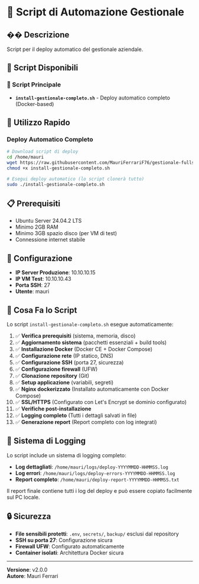 # 🚀 Script di Automazione Gestionale

## �� Descrizione
Script per il deploy automatico del gestionale aziendale.

## 📁 Script Disponibili

### 🎯 Script Principale
- **`install-gestionale-completo.sh`** - Deploy automatico completo (Docker-based)

## 🚀 Utilizzo Rapido

### Deploy Automatico Completo
```bash
# Download script di deploy
cd /home/mauri
wget https://raw.githubusercontent.com/MauriFerrariF76/gestionale-fullstack/main/public-scripts/install-gestionale-completo.sh
chmod +x install-gestionale-completo.sh

# Esegui deploy automatico (lo script clonerà tutto)
sudo ./install-gestionale-completo.sh
```

## 📋 Prerequisiti
- Ubuntu Server 24.04.2 LTS
- Minimo 2GB RAM
- Minimo 3GB spazio disco (per VM di test)
- Connessione internet stabile

## 🔧 Configurazione
- **IP Server Produzione**: 10.10.10.15
- **IP VM Test**: 10.10.10.43
- **Porta SSH**: 27
- **Utente**: mauri

## 🎯 Cosa Fa lo Script

Lo script `install-gestionale-completo.sh` esegue automaticamente:

1. ✅ **Verifica prerequisiti** (sistema, memoria, disco)
2. ✅ **Aggiornamento sistema** (pacchetti essenziali + build tools)
3. ✅ **Installazione Docker** (Docker CE + Docker Compose)
4. ✅ **Configurazione rete** (IP statico, DNS)
5. ✅ **Configurazione SSH** (porta 27, sicurezza)
6. ✅ **Configurazione firewall** (UFW)
7. ✅ **Clonazione repository** (Git)
8. ✅ **Setup applicazione** (variabili, segreti)
9. ✅ **Nginx dockerizzato** (Installato automaticamente con Docker Compose)
10. ✅ **SSL/HTTPS** (Configurato con Let's Encrypt se dominio configurato)
11. ✅ **Verifiche post-installazione**
12. ✅ **Logging completo** (Tutti i dettagli salvati in file)
13. ✅ **Generazione report** (Report completo con log integrati)

## 📄 Sistema di Logging

Lo script include un sistema di logging completo:

- **Log dettagliati**: `/home/mauri/logs/deploy-YYYYMMDD-HHMMSS.log`
- **Log errori**: `/home/mauri/logs/deploy-errors-YYYYMMDD-HHMMSS.log`
- **Report completo**: `/home/mauri/deploy-report-YYYYMMDD-HHMMSS.txt`

Il report finale contiene tutti i log del deploy e può essere copiato facilmente sul PC locale.

## 🔒 Sicurezza

- **File sensibili protetti**: `.env`, `secrets/`, `backup/` esclusi dal repository
- **SSH su porta 27**: Configurazione sicura
- **Firewall UFW**: Configurato automaticamente
- **Container isolati**: Architettura Docker sicura

---
**Versione**: v2.0.0  
**Autore**: Mauri Ferrari 